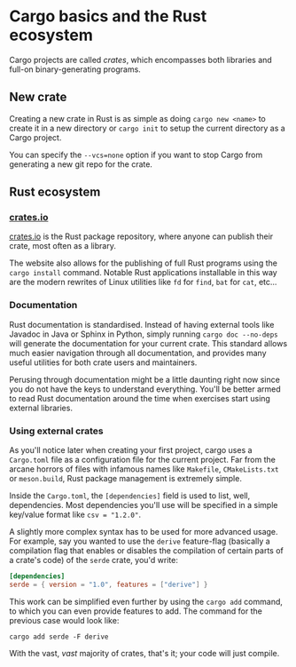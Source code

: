 # Cargo basics and the Rust ecosystem

Cargo projects are called *crates*, which encompasses both libraries and
full-on binary-generating programs.

## New crate

Creating a new crate in Rust is as simple as doing `cargo new <name>` to
create it in a new directory or `cargo init` to setup the current directory as
a Cargo project.

You can specify the `--vcs=none` option if you want to stop Cargo from
generating a new git repo for the crate.

## Rust ecosystem

### [crates.io](https://crates.io)

[crates.io](https://crates.io) is the Rust package repository, where anyone can
publish their crate, most often as a library.

The website also allows for the publishing of full Rust programs using the
`cargo install` command.
Notable Rust applications installable in this way are the modern rewrites of
Linux utilities like `fd` for `find`, `bat` for `cat`, etc...

### Documentation

Rust documentation is standardised. Instead of having external tools like
Javadoc in Java or Sphinx in Python, simply running `cargo doc --no-deps` will
generate the documentation for your current crate.
This standard allows much easier navigation through all documentation, and
provides many useful utilities for both crate users and maintainers.

Perusing through documentation might be a little daunting right now since you
do not have the keys to understand everything. You'll be better armed to read
Rust documentation around the time when exercises start using external
libraries.

### Using external crates

As you'll notice later when creating your first project, cargo uses a
`Cargo.toml` file as a configuration file for the current project.
Far from the arcane horrors of files with infamous names like `Makefile`,
`CMakeLists.txt` or `meson.build`, Rust package management is extremely simple.

Inside the `Cargo.toml`, the `[dependencies]` field is used to list, well,
dependencies. Most dependencies you'll use will be specified in a simple
key/value format like `csv = "1.2.0"`.

A slightly more complex syntax has to be used for more advanced usage.
For example, say you wanted to use the `derive` feature-flag (basically a
compilation flag that enables or disables the compilation of certain parts of a
crate's code) of the `serde` crate, you'd write:
```toml
[dependencies]
serde = { version = "1.0", features = ["derive"] }
```

This work can be simplified even further by using the `cargo add` command,
to which you can even provide features to add. The command for the previous
case would look like:
```
cargo add serde -F derive
```

With the vast, *vast* majority of crates, that's it; your code will just
compile.
